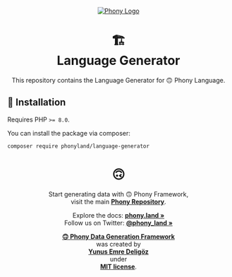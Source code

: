 <div align="center">

[![Phony Logo](https://raw.githubusercontent.com/phonyland/artwork/master/logo.png)](https://github.com/phonyland)

</div>

<div align="center">

# 🏗<br>Language Generator

This repository contains the Language Generator for 🙃 Phony Language.

</div>

## 🚀 Installation

Requires PHP `>= 8.0`.

You can install the package via composer:

```sh
composer require phonyland/language-generator
```

<div align="center">

# 🙃

Start generating data with 🙃 Phony Framework,  
visit the main **[Phony Repository](https://github.com/phonyland/phony)**.

Explore the docs: **[phony.land »](https://phony.land/)**  
Follow us on Twitter: **[@phony_land »](https://twitter.com/phony_land)**

**[🙃 Phony Data Generation Framework](https://phony.land)**  
was created by  
**[Yunus Emre Deligöz](https://twitter.com/yedeligoez)**  
under  
**[MIT license](https://opensource.org/licenses/MIT)**.

</div>
